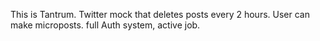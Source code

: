 This is Tantrum. Twitter mock that deletes posts every 2 hours. User can make microposts. full Auth system, active job.

